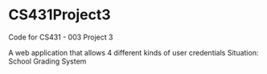 CS431Project3
=============
Code for CS431 - 003 Project 3

A web application that allows 4 different kinds of user credentials 
  Situation: School Grading System
